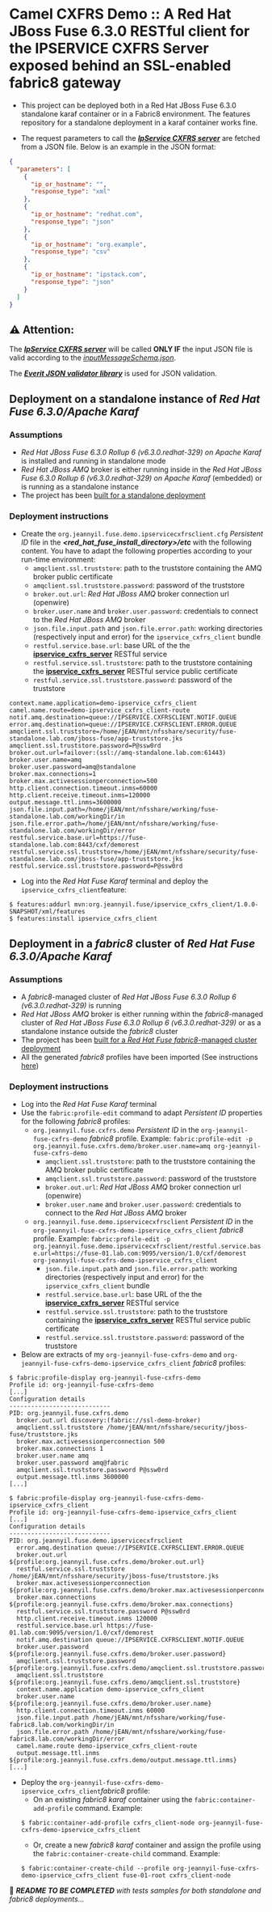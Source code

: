 # Camel CXFRS Demo :: A Red Hat JBoss Fuse 6.3.0 RESTful client for the IPSERVICE CXFRS Server exposed behind an SSL-enabled fabric8 gateway
- This project can be deployed both in a Red Hat JBoss Fuse 6.3.0 standalone karaf container or in a Fabric8 environment. 
The features repository for a standalone deployment in a karaf container works fine.

- The request parameters to call the **_[IpService CXFRS server](../ipservice_cxfrs_server)_** 
are fetched from a JSON file. Below is an example in the JSON format:
```json
{
  "parameters": [
    {
      "ip_or_hostname": "",
      "response_type": "xml"
    },
    {
      "ip_or_hostname": "redhat.com",
      "response_type": "json"
    },
    {
      "ip_or_hostname": "org.example",
      "response_type": "csv"
    },
    {
      "ip_or_hostname": "ipstack.com",
      "response_type": "json"
    }
  ]
}
```

## :warning: Attention:
The **_[IpService CXFRS server](../ipservice_cxfrs_server)_** 
will be called **ONLY IF** the input JSON file is valid according to the _[inputMessageSchema.json](src/main/resources/Schemas/inputMessageSchema.json)_.

The **_[Everit JSON validator library](https://github.com/everit-org/json-schema)_** is used for JSON validation.

## Deployment on a standalone instance of _Red Hat Fuse 6.3.0/Apache Karaf_ 

### Assumptions
- _Red Hat JBoss Fuse 6.3.0 Rollup 6 (v6.3.0.redhat-329) on Apache Karaf_ is installed and running in standalone mode
- _Red Hat JBoss AMQ_ broker is either running inside in the _Red Hat JBoss Fuse 6.3.0 Rollup 6 (v6.3.0.redhat-329) on Apache Karaf_ (embedded) or
is running as a standalone instance
- The project has been [built for a standalone deployment](../README.md#build-for-a-standalone-deployment)

### Deployment instructions

- Create the `org.jeannyil.fuse.demo.ipservicecxfrsclient.cfg` _Persistent ID_ file in the *__<red_hat_fuse_install_directory>/etc__* with the 
following content. You have to adapt the following properties according to your run-time environment:
  - `amqclient.ssl.truststore`: path to the truststore containing the AMQ broker public certificate
  - `amqclient.ssl.truststore.password`: password of the truststore
  - `broker.out.url`: _Red Hat JBoss AMQ_ broker connection url (openwire)
  - `broker.user.name` and `broker.user.password`: credentials to connect to the _Red Hat JBoss AMQ_ broker
  - `json.file.input.path` and `json.file.error.path`: working directories (respectively input and error) for the `ipservice_cxfrs_client` bundle 
  - `restful.service.base.url`: base URL of the the **[ipservice_cxfrs_server](../ipservice_cxfrs_server_swaggerv2)** RESTful service
  - `restful.service.ssl.truststore`: path to the truststore containing the **[ipservice_cxfrs_server](../ipservice_cxfrs_server_swaggerv2)** RESTful service public certificate
  - `restful.service.ssl.truststore.password`: password of the truststore
```
context.name.application=demo-ipservice_cxfrs_client
camel.name.route=demo-ipservice_cxfrs_client-route
notif.amq.destination=queue://IPSERVICE.CXFRSCLIENT.NOTIF.QUEUE
error.amq.destination=queue://IPSERVICE.CXFRSCLIENT.ERROR.QUEUE
amqclient.ssl.truststore=/home/jEAN/mnt/nfsshare/security/fuse-standalone.lab.com/jboss-fuse/app-truststore.jks
amqclient.ssl.truststore.password=P@ssw0rd
broker.out.url=failover:(ssl://amq-standalone.lab.com:61443)
broker.user.name=amq
broker.user.password=amq@standalone
broker.max.connections=1
broker.max.activesessionperconnection=500
http.client.connection.timeout.inms=60000
http.client.receive.timeout.inms=120000
output.message.ttl.inms=3600000
json.file.input.path=/home/jEAN/mnt/nfsshare/working/fuse-standalone.lab.com/workingDir/in
json.file.error.path=/home/jEAN/mnt/nfsshare/working/fuse-standalone.lab.com/workingDir/error
restful.service.base.url=https://fuse-standalone.lab.com:8443/cxf/demorest
restful.service.ssl.truststore=/home/jEAN/mnt/nfsshare/security/fuse-standalone.lab.com/jboss-fuse/app-truststore.jks
restful.service.ssl.truststore.password=P@ssw0rd
```
- Log into the _Red Hat Fuse Karaf_ terminal and deploy the `ipservice_cxfrs_client`feature:
```
$ features:addurl mvn:org.jeannyil.fuse/ipservice_cxfrs_client/1.0.0-SNAPSHOT/xml/features
$ features:install ipservice_cxfrs_client
``` 

## Deployment in a _fabric8_ cluster of _Red Hat Fuse 6.3.0/Apache Karaf_ 

### Assumptions
- A _fabric8_-managed cluster of _Red Hat JBoss Fuse 6.3.0 Rollup 6 (v6.3.0.redhat-329)_ is running
- _Red Hat JBoss AMQ_ broker is either running within the _fabric8_-managed cluster of _Red Hat JBoss Fuse 6.3.0 Rollup 6 (v6.3.0.redhat-329)_ or
as a standalone instance outside the _fabric8_ cluster
- The project has been [built for a _Red Hat Fuse fabric8_-managed cluster deployment](../README.md#build-for-a-_fabric8_-managed-cluster-deployment)
- All the generated _fabric8_ profiles have been imported (See instructions [here](../README.md#build-for-a-_fabric8_-managed-cluster-deployment))

### Deployment instructions

- Log into the _Red Hat Fuse Karaf_ terminal
- Use the `fabric:profile-edit` command to adapt _Persistent ID_ properties for the following _fabric8_ profiles:
  - `org.jeannyil.fuse.cxfrs.demo` _Persistent ID_ in the `org-jeannyil-fuse-cxfrs-demo` _fabric8_ profile.
  Example: `fabric:profile-edit -p org.jeannyil.fuse.cxfrs.demo/broker.user.name=amq org-jeannyil-fuse-cxfrs-demo`
    - `amqclient.ssl.truststore`: path to the truststore containing the AMQ broker public certificate
    - `amqclient.ssl.truststore.password`: password of the truststore
    - `broker.out.url`: _Red Hat JBoss AMQ_ broker connection url (openwire)
    - `broker.user.name` and `broker.user.password`: credentials to connect to the _Red Hat JBoss AMQ_ broker
  - `org.jeannyil.fuse.demo.ipservicecxfrsclient` _Persistent ID_ in the `org-jeannyil-fuse-cxfrs-demo-ipservice_cxfrs_client` _fabric8_ profile.
  Example: `fabric:profile-edit -p org.jeannyil.fuse.demo.ipservicecxfrsclient/restful.service.base.url=https://fuse-01.lab.com:9095/version/1.0/cxf/demorest org-jeannyil-fuse-cxfrs-demo-ipservice_cxfrs_client`
    - `json.file.input.path` and `json.file.error.path`: working directories (respectively input and error) for the `ipservice_cxfrs_client` bundle 
    - `restful.service.base.url`: base URL of the the **[ipservice_cxfrs_server](../ipservice_cxfrs_server_swaggerv2)** RESTful service
    - `restful.service.ssl.truststore`: path to the truststore containing the **[ipservice_cxfrs_server](../ipservice_cxfrs_server_swaggerv2)** RESTful service public certificate
    - `restful.service.ssl.truststore.password`: password of the truststore
- Below are extracts of my `org-jeannyil-fuse-cxfrs-demo` and `org-jeannyil-fuse-cxfrs-demo-ipservice_cxfrs_client` _fabric8_ profiles:
```
$ fabric:profile-display org-jeannyil-fuse-cxfrs-demo
Profile id: org-jeannyil-fuse-cxfrs-demo
[...]
Configuration details
----------------------------
PID: org.jeannyil.fuse.cxfrs.demo
  broker.out.url discovery:(fabric://ssl-demo-broker)
  amqclient.ssl.truststore /home/jEAN/mnt/nfsshare/security/jboss-fuse/truststore.jks
  broker.max.activesessionperconnection 500
  broker.max.connections 1
  broker.user.name amq
  broker.user.password amq@fabric
  amqclient.ssl.truststore.password P@ssw0rd
  output.message.ttl.inms 3600000
[...]

$ fabric:profile-display org-jeannyil-fuse-cxfrs-demo-ipservice_cxfrs_client
Profile id: org-jeannyil-fuse-cxfrs-demo-ipservice_cxfrs_client
[...]
Configuration details
----------------------------
PID: org.jeannyil.fuse.demo.ipservicecxfrsclient
  error.amq.destination queue://IPSERVICE.CXFRSCLIENT.ERROR.QUEUE
  broker.out.url ${profile:org.jeannyil.fuse.cxfrs.demo/broker.out.url}
  restful.service.ssl.truststore /home/jEAN/mnt/nfsshare/security/jboss-fuse/truststore.jks
  broker.max.activesessionperconnection ${profile:org.jeannyil.fuse.cxfrs.demo/broker.max.activesessionperconnection}
  broker.max.connections ${profile:org.jeannyil.fuse.cxfrs.demo/broker.max.connections}
  restful.service.ssl.truststore.password P@ssw0rd
  http.client.receive.timeout.inms 120000
  restful.service.base.url https://fuse-01.lab.com:9095/version/1.0/cxf/demorest
  notif.amq.destination queue://IPSERVICE.CXFRSCLIENT.NOTIF.QUEUE
  broker.user.password ${profile:org.jeannyil.fuse.cxfrs.demo/broker.user.password}
  amqclient.ssl.truststore.password ${profile:org.jeannyil.fuse.cxfrs.demo/amqclient.ssl.truststore.password}
  amqclient.ssl.truststore ${profile:org.jeannyil.fuse.cxfrs.demo/amqclient.ssl.truststore}
  context.name.application demo-ipservice_cxfrs_client
  broker.user.name ${profile:org.jeannyil.fuse.cxfrs.demo/broker.user.name}
  http.client.connection.timeout.inms 60000
  json.file.input.path /home/jEAN/mnt/nfsshare/working/fuse-fabric8.lab.com/workingDir/in
  json.file.error.path /home/jEAN/mnt/nfsshare/working/fuse-fabric8.lab.com/workingDir/error
  camel.name.route demo-ipservice_cxfrs_client-route
  output.message.ttl.inms ${profile:org.jeannyil.fuse.cxfrs.demo/output.message.ttl.inms}
[...]
```
- Deploy the `org-jeannyil-fuse-cxfrs-demo-ipservice_cxfrs_client`_fabric8_ profile:
  - On an existing _fabric8 karaf_ container using the `fabric:container-add-profile` command.
  Example: 
  ```
  $ fabric:container-add-profile cxfrs_client-node org-jeannyil-fuse-cxfrs-demo-ipservice_cxfrs_client
  ```
  - Or, create a new _fabric8 karaf_ container and assign the profile using the `fabric:container-create-child` command.
  Example:
  ```
  $ fabric:container-create-child --profile org-jeannyil-fuse-cxfrs-demo-ipservice_cxfrs_client fuse-01-root cxfrs_client-node
  ```

:construction: *__README TO BE COMPLETED__ with tests samples for both standalone and fabric8 deployments...*
